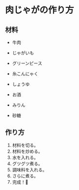 # 肉じゃがの作り方


## 材料
* 牛肉
* じゃがいも
* グリーンピース
* 糸こんにゃく

* しょうゆ
* お酒
* みりん
* 砂糖


## 作り方
1. 材料を切る。
1. 材料を炒める。
1. 水を入れる。
1. グツグツ煮る。
1. 調味料を入れる。
1. さらに煮る。
1. 完成！:crown:
